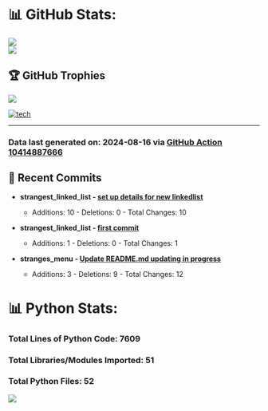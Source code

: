 # 📊 GitHub Stats:

![](https://github-readme-stats.vercel.app/api?username=codingwithstrangers&theme=radical&hide_border=false&include_all_commits=true&count_private=true)<br/>
![](https://github-readme-stats.vercel.app/api/top-langs/?username=codingwithstrangers&theme=radical&hide_border=false&include_all_commits=true&count_private=true&layout=compact)

## 🏆 GitHub Trophies

![](https://github-profile-trophy.vercel.app/?username=codingwithstrangers&theme=radical&no-frame=false&no-bg=true&margin-w=4)

[![tech](https://skillicons.dev/icons?i=godot,html,css,js,python,#mongo,#pytorch)](https://skillicons.dev)

---


### Data last generated on: 2024-08-16 via [GitHub Action 10414887666](https://github.com/sockheadrps/sockheadrps/actions/runs/10414887666)

## 🚀 Recent Commits

- **strangest_linked_list - [set up details for new linkedlist](https://github.com/codingwithstrangers/strangest_linked_list/commit/a0dd76cc07b80b44430b7e8bc83acc62b706fade)**
  - Additions: 10 - Deletions: 0 - Total Changes: 10

- **strangest_linked_list - [first commit](https://github.com/codingwithstrangers/strangest_linked_list/commit/e6b9996c8a081473eefbc97eb08a64c21a35c1e2)**
  - Additions: 1 - Deletions: 0 - Total Changes: 1

- **stranges_menu - [Update README.md  updating in progress](https://github.com/codingwithstrangers/stranges_menu/commit/e8f99be01c48aab80505717be2d196d9b17cf2cb)**
  - Additions: 3 - Deletions: 9 - Total Changes: 12


# 📊 Python Stats:

### Total Lines of Python Code: 7609
### Total Libraries/Modules Imported: 51
### Total Python Files: 52
![](DataVisuals/data.gif)

